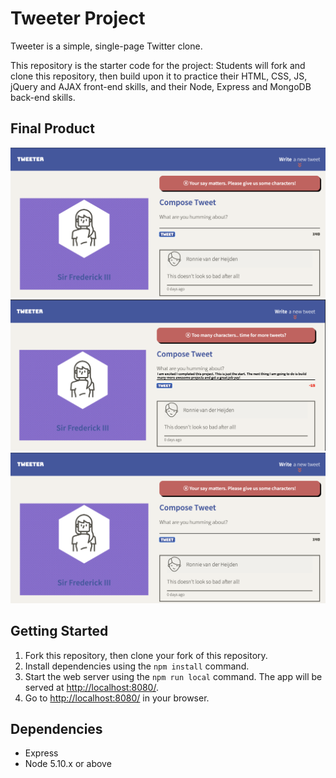 # Tweeter Project

Tweeter is a simple, single-page Twitter clone.

This repository is the starter code for the project: Students will fork and clone this repository, then build upon it to practice their HTML, CSS, JS, jQuery and AJAX front-end skills, and their Node, Express and MongoDB back-end skills.


## Final Product

!["Tweet-box"](https://github.com/samjanderson/tweeter/blob/master/docs/desktop-without-chars-error.png?raw=true)
!["Too many characters error"](https://github.com/samjanderson/tweeter/blob/master/docs/desktop-too-many-chars-error.png?raw=true)
!["No characters error"](https://github.com/samjanderson/tweeter/blob/master/docs/desktop-without-chars-error.png?raw=true)


## Getting Started

1. Fork this repository, then clone your fork of this repository.
2. Install dependencies using the `npm install` command.
3. Start the web server using the `npm run local` command. The app will be served at <http://localhost:8080/>.
4. Go to <http://localhost:8080/> in your browser.

## Dependencies

- Express
- Node 5.10.x or above
